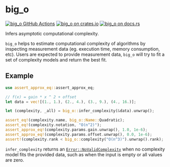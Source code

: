 # big_o

[gh-image]: https://github.com/maksym-arutyunyan/big_o/workflows/Pre-Merge%20Checks/badge.svg
[gh-checks]: https://github.com/maksym-arutyunyan/big_o/actions/workflows/pre-merge-checks.yaml
[cratesio-image]: https://img.shields.io/crates/v/big_o.svg
[cratesio]: https://crates.io/crates/big_o
[docsrs-image]: https://docs.rs/big_o/badge.svg
[docsrs]: https://docs.rs/big_o

[![big_o GitHub Actions][gh-image]][gh-checks]
[![big_o on crates.io][cratesio-image]][cratesio]
[![big_o on docs.rs][docsrs-image]][docsrs]

Infers asymptotic computational complexity.

`big_o` helps to estimate computational complexity of algorithms by inspecting measurement data (eg. execution time, memory consumption, etc). Users are expected to provide measurement data, `big_o` will try to fit a set of complexity models and return the best fit.

## Example

```rust
use assert_approx_eq::assert_approx_eq;

// f(x) = gain * x ^ 2 + offset
let data = vec![(1., 1.), (2., 4.), (3., 9.), (4., 16.)];

let (complexity, _all) = big_o::infer_complexity(&data).unwrap();

assert_eq!(complexity.name, big_o::Name::Quadratic);
assert_eq!(complexity.notation, "O(n^2)");
assert_approx_eq!(complexity.params.gain.unwrap(), 1.0, 1e-6);
assert_approx_eq!(complexity.params.offset.unwrap(), 0.0, 1e-6);
assert!(complexity.rank < big_o::complexity("O(n^3)").unwrap().rank);
```

`infer_complexity` returns an [`Error::NoValidComplexity`](src/error.rs) when no
complexity model fits the provided data, such as when the input is empty or all
values are zero.
